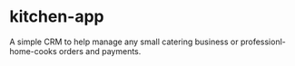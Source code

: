 # kitchen-app

A simple CRM to help manage any small catering business or professionl-home-cooks orders and payments. 
